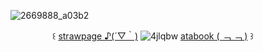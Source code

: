 ![2669888_a03b2](https://github.com/user-attachments/assets/8c408fa8-2af4-4a79-b69d-6e9f83580492)


⠀ ⠀ ⠀ ⠀ ⠀꒰ [strawpage ♪(´▽｀)](https://eightxfohv.straw.page) ![4jlqbw](https://github.com/user-attachments/assets/bb663fa4-cd0b-4b03-9589-d7b9935ee0f0) [atabook ( ﹁ ﹁ )](https://fluffybirdyaoi.atabook.org/) ꒱
